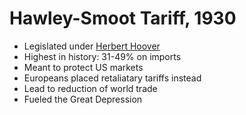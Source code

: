# Hawley-Smoot Tariff, 1930
- Legislated under [Herbert Hoover](../people/hoover_herbert.md)
- Highest in history: 31-49% on imports
- Meant to protect US markets
- Europeans placed retaliatary tariffs instead
- Lead to reduction of world trade
- Fueled the Great Depression
